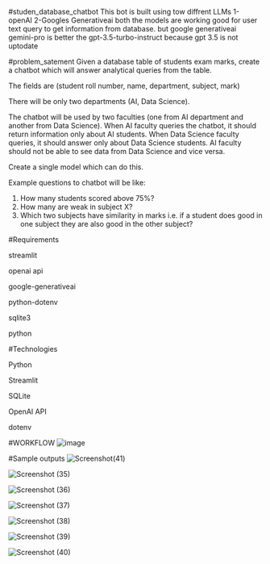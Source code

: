 #studen_database_chatbot
This bot is built using tow diffrent LLMs
1-openAI 
2-Googles Generativeai
both the models are working good for user text query to get information  from database.
but  google generativeai gemini-pro is better the gpt-3.5-turbo-instruct  because gpt 3.5 is not uptodate 



#problem_satement
Given a database table of students exam marks, create a chatbot which will answer analytical queries from the table.

The fields are 
(student roll number, name, department, subject, mark)

There will be only two departments (AI, Data Science).

The chatbot will be used by two faculties (one from AI department and another from Data Science).
When AI faculty queries the chatbot, it should return information only about AI students.
When Data Science faculty queries, it should answer only about Data Science students.
AI faculty should not be able to see data from Data Science and vice versa.

Create a single model which can do this.

Example questions to chatbot will be like:

1. How many students scored above 75%?
2. How many are weak in subject X?
3. Which two subjects have similarity in marks i.e. if a student does good in one subject they are also good in the other subject?


#Requirements

 streamlit

 openai api

 google-generativeai
 
 python-dotenv
 
 sqlite3
 
 python

#Technologies 

Python

Streamlit

SQLite

OpenAI API

dotenv

#WORKFLOW
![image](https://github.com/Abiles-V/Abiles-V-student_database_chatbot/assets/137181669/025b2db6-d6c7-4361-943a-110660eecbbd)

#Sample outputs
![Screenshot(41)](https://github.com/Abiles-V/Abiles-V-student_database_chatbot/assets/137181669/60cce48f-9701-434a-a34c-4e63b338fdd2)

 ![Screenshot (35)](https://github.com/Abiles-V/Abiles-V-student_database_chatbot/assets/137181669/f7d5d346-8ccf-4339-b72e-ff534074dfc8)

![Screenshot (36)](https://github.com/Abiles-V/Abiles-V-student_database_chatbot/assets/137181669/dba3a39f-91c1-41aa-8408-2cec2725b258)

![Screenshot (37)](https://github.com/Abiles-V/Abiles-V-student_database_chatbot/assets/137181669/b057a58b-787a-46ab-a68b-31c7a9295459)

![Screenshot (38)](https://github.com/Abiles-V/Abiles-V-student_database_chatbot/assets/137181669/ca045a32-6fa1-4cc8-bd67-55160ac00c92)

![Screenshot (39)](https://github.com/Abiles-V/Abiles-V-student_database_chatbot/assets/137181669/65b99d21-0cee-404e-9d3d-0e0c8699f1ea)

![Screenshot (40)](https://github.com/Abiles-V/Abiles-V-student_database_chatbot/assets/137181669/011964d9-74b5-4399-8a3a-9b878fcdcf76)

  
